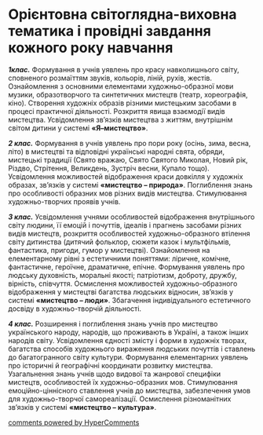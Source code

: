 <div id="hypercomments_widget" class="js-hypercomments-widget invisible"></div>

Орієнтовна світоглядна-виховна тематика і провідні завдання кожного року навчання
=============================================

<p><b><i>1клас.</i></b> Формування в учнів уявлень про красу навколишнього світу, сповненого розмаїттям звуків, кольорів, ліній, рухів, жестів. Ознайомлення з основними елементами художньо-образної мови музики, образотворчого та синтетичних мистецтв (театр, хореографія, кіно). Створення художніх образів різними мистецьким засобами в процесі практичної діяльності. Розкриття явища взаємодії видів мистецтва. Усвідомлення зв’язків мистецтва з життям, внутрішнім світом дитини у системі <b>«Я–мистецтво»</b>.</p>
<p><b><i>2 клас.</i></b>  Формування в учнів уявлень про пори року (осінь, зима, весна, літо) в мистецтві та відповідні українські народні свята, обряди, мистецькі традиції (Свято вражаю, Свято Святого Миколая, Новий рік, Різдво, Стрітення, Великдень, Зустріч весни, Купало тощо). Усвідомлення можливостей відображення краси довкілля у художніх образах, зв’язків у системі <b>«мистецтво – природа»</b>. Поглиблення знань про особливості образних мов різних видів мистецтва. Стимулювання художньо-творчих проявів учнів.</p>
<p><b><i>3 клас.</i></b> Усвідомлення учнями особливостей відображення внутрішнього світу людини, її емоцій і почуттів, ідеалів і прагнень засобами різних видів мистецтв, розкриття особливостей художньо-образного втілення світу дитинства (дитячий фольклор, сюжети казок і мультфільмів, фантастика, пригоди, гумор у мистецтві). Ознайомлення на елементарному рівні з естетичними поняттями: ліричне, комічне, фантастичне, героїчне, драматичне, епічне. Формування уявлень про людську духовність, моральні якості; патріотизм, доброту, дружбу, вірність, співчуття. Осмислення можливостей художньо-образного відображення у мистецтві багатства людських відносин, зв’язків у системі <b>«мистецтво – люди»</b>. Збагачення індивідуального естетичного досвіду в художньо-творчій діяльності.</p>
<p><b><i>4 клас.</i></b> Розширення і поглиблення знань учнів про мистецтво українського народу, народів, що проживають в Україні, а також інших народів світу. Усвідомлення єдності змісту і форми в художніх творах, багатства способів художнього вираження людських почуттів і ставлень до багатогранного світу культури. Формування елементарних уявлень про історичні й географічні координати розвитку мистецтва. Узагальнення знань учнів щодо видової та жанрової специфіки мистецтв, особливостей їх художньо-образних мов. Стимулювання емоційно-ціннісного ставлення учнів до мистецтва, забезпечення умов для художньо-творчої самореалізації. Осмислення різноманітних зв’язків у системі <b>«мистецтво – культура»</b>.</p>

<div class="js-hypercomments-container">
<a href="http://hypercomments.com" class="hc-link" title="comments widget">comments powered by HyperComments</a>
</div>